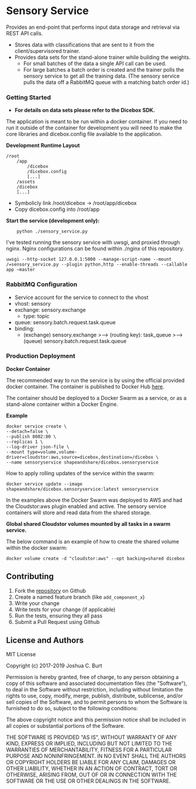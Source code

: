 Sensory Service
===============
Provides an end-point that performs input data storage and retrieval via REST API calls.
* Stores data with classifications that are sent to it from the client/supervisored trainer.
* Provides data sets for the stand-alone trainer while building the weights.
    * For small batches of the data a single API call can be used.  
    * For large batches a batch order is created and the trainer polls the sensory service to get all the training data. (The sensory service pulls the data off a RabbitMQ queue with a matching batch order id.)


### Getting Started

* **For details on data sets please refer to the Dicebox SDK.**

The application is meant to be run within a docker container.  If you need to run it outside of the container for development you will need to make the core libraries and dicebox.config file available to the application.

**Development Runtime Layout**
```
/root
    /app
        /dicebox 
        /dicebox.config
        [...]
    /assets
    /dicebox
    [...]
```
* Symbolicly link /root/dicebox -> /root/app/dicebox
* Copy dicebox.config into /root/app


**Start the service (development only):**
```
    python ./sensory_service.py
```

I've tested running the sensory service with uwsgi, and proxied through nginx.  Nginx configurations can be found within ./nginx of this repository.
```
uwsgi --http-socket 127.0.0.1:5000 --manage-script-name --mount /=sensory_service.py --plugin python,http --enable-threads --callable app —master
```

### RabbitMQ Configuration
* Service account for the service to connect to the vhost
* vhost: sensory
* exchange: sensory.exchange
  * type: topic
* queue: sensory.batch.request.task.queue
* binding:
  * (exchange) sensory.exchange >--> (routing key): task_queue >--> (queue) sensory.batch.request.task.queue


### Production Deployment

**Docker Container**

The recommended way to run the service is by using the official provided docker container. The container is published to Docker Hub [here](https://hub.docker.com/r/shapeandshare/dicebox.sensoryservice/).

The container should be deployed to a Docker Swarm as a service, or as a stand-alone container within a Docker Engine.

**Example**
```
docker service create \
--detach=false \
--publish 8002:80 \
--replicas 1 \
--log-driver json-file \
--mount type=volume,volume-driver=cloudstor:aws,source=dicebox,destination=/dicebox \
--name sensoryservice shapeandshare/dicebox.sensoryservice
```

How to apply rolling updates of the service within the swarm:
```
docker service update --image shapeandshare/dicebox.sensoryservice:latest sensoryservice
```

In the examples above the Docker Swarm was deployed to AWS and had the Cloudstor:aws plugin enabled and active.
The sensory service containers will store and read data from the shared storage.

**Global shared Cloudstor volumes mounted by all tasks in a swarm service.**

The below command is an example of how to create the shared volume within the docker swarm:
```
docker volume create -d "cloudstor:aws" --opt backing=shared dicebox
```


Contributing
------------
1. Fork the [repository](https://github.com/shapeandshare/dicebox.sensoryservice) on Github
2. Create a named feature branch (like `add_component_x`)
3. Write your change
4. Write tests for your change (if applicable)
5. Run the tests, ensuring they all pass
6. Submit a Pull Request using Github

License and Authors
-------------------
MIT License

Copyright (c) 2017-2019 Joshua C. Burt

Permission is hereby granted, free of charge, to any person obtaining a copy
of this software and associated documentation files (the "Software"), to deal
in the Software without restriction, including without limitation the rights
to use, copy, modify, merge, publish, distribute, sublicense, and/or sell
copies of the Software, and to permit persons to whom the Software is
furnished to do so, subject to the following conditions:

The above copyright notice and this permission notice shall be included in all
copies or substantial portions of the Software.

THE SOFTWARE IS PROVIDED "AS IS", WITHOUT WARRANTY OF ANY KIND, EXPRESS OR
IMPLIED, INCLUDING BUT NOT LIMITED TO THE WARRANTIES OF MERCHANTABILITY,
FITNESS FOR A PARTICULAR PURPOSE AND NONINFRINGEMENT. IN NO EVENT SHALL THE
AUTHORS OR COPYRIGHT HOLDERS BE LIABLE FOR ANY CLAIM, DAMAGES OR OTHER
LIABILITY, WHETHER IN AN ACTION OF CONTRACT, TORT OR OTHERWISE, ARISING FROM,
OUT OF OR IN CONNECTION WITH THE SOFTWARE OR THE USE OR OTHER DEALINGS IN THE
SOFTWARE.